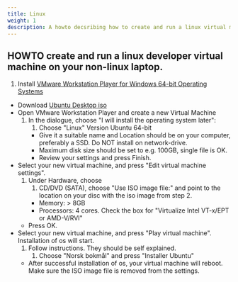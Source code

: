 ```yaml
---
title: Linux
weight: 1
description: A howto decsribing how to create and run a linux virtual machine
---
```


## HOWTO create and run a linux developer virtual machine on your non-linux laptop.

1. Install <a href="https://my.vmware.com/en/web/vmware/free#desktop_end_user_computing/vmware_workstation_player/15_0|PLAYER-1510|product_downloads" target="_blank">VMware Workstation Player for Windows 64-bit Operating Systems</a>  
+ Download <a href="https://ubuntu.com/download/desktop" target="_blank">Ubuntu Desktop iso</a>  
+ Open VMware Workstation Player and create a new Virtual Machine  
  1. In the dialogue, choose "I will install the operating system later":  
      1. Choose "Linux" Version Ubuntu 64-bit  
      +  Give it a suitable name and Location should be on your computer, preferably a SSD. Do NOT install on network-drive.  
      +  Maximum disk size should be set to e.g. 100GB, single file is OK.  
      +  Review your settings and press Finish.  
+ Select your new virtual machine, and press "Edit virtual machine settings".  
  1. Under Hardware, choose  
      1.  CD/DVD (SATA), choose "Use ISO image file:" and point to the location on your disc with the iso image from step 2.  
      + Memory: > 8GB  
      + Processors: 4 cores. Check the box for "Virtualize Intel VT-x/EPT or AMD-V/RVI"  
  + Press OK.  
+ Select your new virtual machine, and press "Play virtual machine". Installation of os will start.  
  1. Follow instructions. They should be self explained.  
      1. Choose "Norsk bokmål" and press "Installer Ubuntu"  
  + After successful installation of os, your virtual machine will reboot. Make sure the ISO image file is removed from the settings.  
